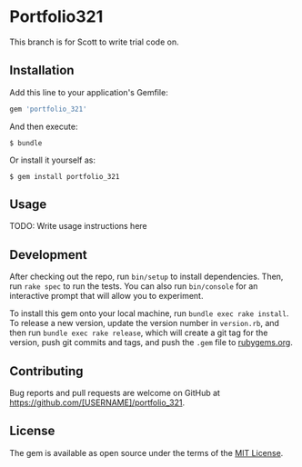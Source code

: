# Portfolio321
This branch is for Scott to write trial code on.

## Installation

Add this line to your application's Gemfile:

```ruby
gem 'portfolio_321'
```

And then execute:

    $ bundle

Or install it yourself as:

    $ gem install portfolio_321

## Usage

TODO: Write usage instructions here

## Development

After checking out the repo, run `bin/setup` to install dependencies. Then, run `rake spec` to run the tests. You can also run `bin/console` for an interactive prompt that will allow you to experiment.

To install this gem onto your local machine, run `bundle exec rake install`. To release a new version, update the version number in `version.rb`, and then run `bundle exec rake release`, which will create a git tag for the version, push git commits and tags, and push the `.gem` file to [rubygems.org](https://rubygems.org).

## Contributing

Bug reports and pull requests are welcome on GitHub at https://github.com/[USERNAME]/portfolio_321.

## License

The gem is available as open source under the terms of the [MIT License](https://opensource.org/licenses/MIT).
